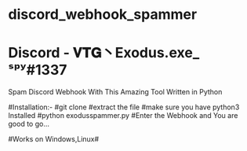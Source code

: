 # discord_webhook_spammer
# Discord - 𝐕𝐓𝐆丶Exodus.exe_ ˢᵖʸ#1337
Spam Discord Webhook With This Amazing Tool Written in Python

#Installation:-
#git clone <the repository>
#extract the file
#make sure you have python3 Installed
#python exodusspammer.py
#Enter the Webhook and You are good to go...

#Works on Windows,Linux#
